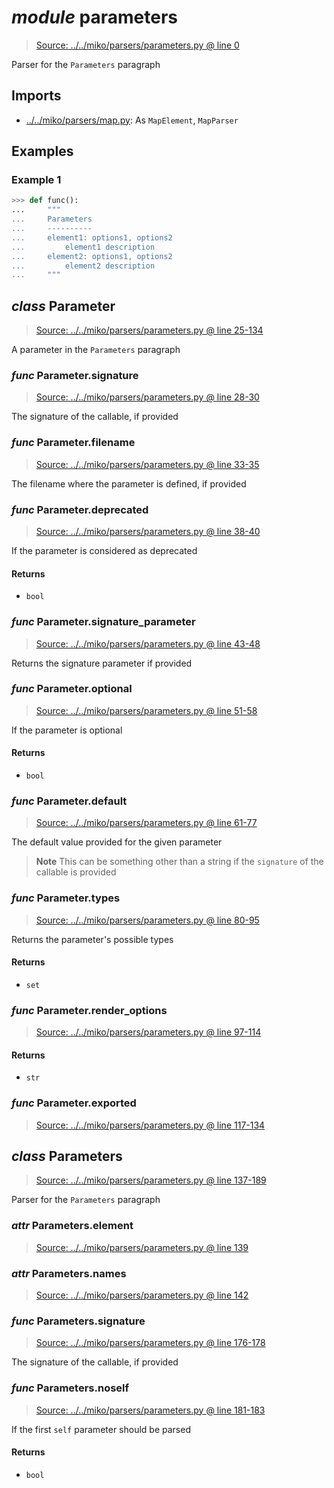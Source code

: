 # *module* **parameters**

> [Source: ../../miko/parsers/parameters.py @ line 0](../../miko/parsers/parameters.py#L0)

Parser for the `Parameters` paragraph

## Imports

- [../../miko/parsers/map.py](../../miko/parsers/map.py): As `MapElement`, `MapParser`

## Examples

### Example 1

```python
>>> def func():
...     """
...     Parameters
...     ----------
...     element1: options1, options2
...         element1 description
...     element2: options1, options2
...         element2 description
...     """
```

## *class* **Parameter**

> [Source: ../../miko/parsers/parameters.py @ line 25-134](../../miko/parsers/parameters.py#L25-L134)

A parameter in the `Parameters` paragraph

### *func* Parameter.**signature**

> [Source: ../../miko/parsers/parameters.py @ line 28-30](../../miko/parsers/parameters.py#L28-L30)

The signature of the callable, if provided

### *func* Parameter.**filename**

> [Source: ../../miko/parsers/parameters.py @ line 33-35](../../miko/parsers/parameters.py#L33-L35)

The filename where the parameter is defined, if provided

### *func* Parameter.**deprecated**

> [Source: ../../miko/parsers/parameters.py @ line 38-40](../../miko/parsers/parameters.py#L38-L40)

If the parameter is considered as deprecated

#### Returns

- `bool`

### *func* Parameter.**signature_parameter**

> [Source: ../../miko/parsers/parameters.py @ line 43-48](../../miko/parsers/parameters.py#L43-L48)

Returns the signature parameter if provided

### *func* Parameter.**optional**

> [Source: ../../miko/parsers/parameters.py @ line 51-58](../../miko/parsers/parameters.py#L51-L58)

If the parameter is optional

#### Returns

- `bool`

### *func* Parameter.**default**

> [Source: ../../miko/parsers/parameters.py @ line 61-77](../../miko/parsers/parameters.py#L61-L77)

The default value provided for the given parameter

> **Note**
> This can be something other than a string if the `signature` of the callable is provided

### *func* Parameter.**types**

> [Source: ../../miko/parsers/parameters.py @ line 80-95](../../miko/parsers/parameters.py#L80-L95)

Returns the parameter's possible types

#### Returns

- `set`

### *func* Parameter.**render_options**

> [Source: ../../miko/parsers/parameters.py @ line 97-114](../../miko/parsers/parameters.py#L97-L114)

#### Returns

- `str`

### *func* Parameter.**exported**

> [Source: ../../miko/parsers/parameters.py @ line 117-134](../../miko/parsers/parameters.py#L117-L134)

## *class* **Parameters**

> [Source: ../../miko/parsers/parameters.py @ line 137-189](../../miko/parsers/parameters.py#L137-L189)

Parser for the `Parameters` paragraph

### *attr* Parameters.**element**

> [Source: ../../miko/parsers/parameters.py @ line 139](../../miko/parsers/parameters.py#L139)

### *attr* Parameters.**names**

> [Source: ../../miko/parsers/parameters.py @ line 142](../../miko/parsers/parameters.py#L142)

### *func* Parameters.**signature**

> [Source: ../../miko/parsers/parameters.py @ line 176-178](../../miko/parsers/parameters.py#L176-L178)

The signature of the callable, if provided

### *func* Parameters.**noself**

> [Source: ../../miko/parsers/parameters.py @ line 181-183](../../miko/parsers/parameters.py#L181-L183)

If the first `self` parameter should be parsed

#### Returns

- `bool`
